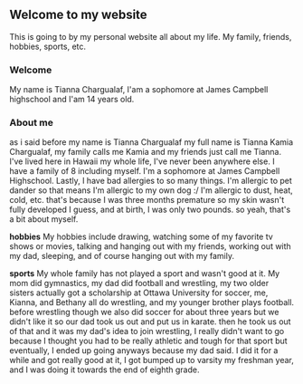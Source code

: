 ## Welcome to my website
This is going to by my personal website all about my life. My family, friends, hobbies, sports, etc.

### Welcome
My name is Tianna Chargualaf, I'am a sophomore at James Campbell highschool and I'am 14 years old. 

### About me 
as i said before my name is Tianna Chargualaf my full name is Tianna Kamia Chargualaf, my family calls me Kamia and my friends just call me Tianna. I've lived here in Hawaii my whole life, I've never been anywhere else. I have a family of 8 including myself. I'm a sophomore at James Campbell Highschool. Lastly, I have bad allergies to so many things. I'm allergic to pet dander so that means I'm allergic to my own dog :/ I'm allergic to dust, heat, cold, etc. that's because I was three months premature so my skin wasn't fully developed I guess, and at birth, I was only two pounds. so yeah, that's a bit about myself.

 **hobbies**
 My hobbies include drawing, watching some of my favorite tv shows or movies, talking and hanging out with my friends, working out with my dad, sleeping, and of course hanging out with my family.
 
 **sports**
 My whole family has not played a sport and wasn't good at it. My mom did gymnastics, my dad did football and wrestling, my two older sisters actually got a scholarship at Ottawa University for soccer, me, Kianna, and Bethany all do wrestling, and my younger brother plays football. before wrestling though we also did soccer for about three years but we didn't like it so our dad took us out and put us in karate. then he took us out of that and it was my dad's idea to join wrestling, I really didn't want to go because I thought you had to be really athletic and tough for that sport but eventually, I ended up going anyways because my dad said. I did it for a while and got really good at it, I got bumped up to varsity my freshman year, and I was doing it towards the end of eighth grade.
